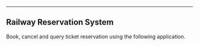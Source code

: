 ---------------------------
Railway Reservation System
---------------------------

Book, cancel and query ticket reservation using the following application.



